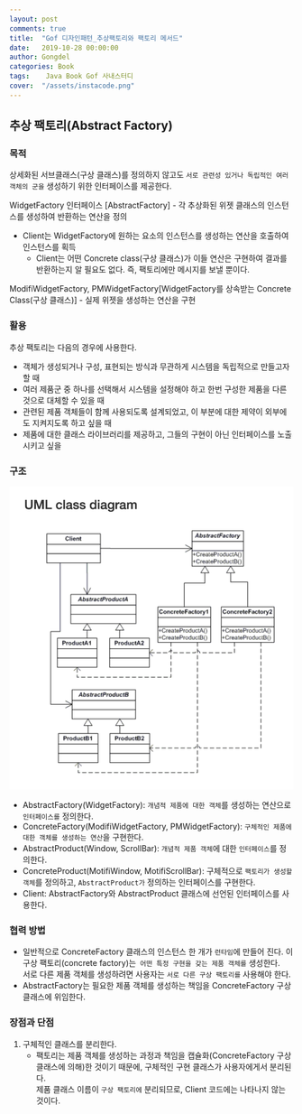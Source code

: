 ```yaml
---
layout: post
comments: true
title:  "Gof 디자인패턴_추상팩토리와 팩토리 메서드"
date:   2019-10-28 00:00:00
author: Gongdel
categories: Book
tags:	 Java Book Gof 사내스터디
cover:  "/assets/instacode.png"
---
```

## 추상 팩토리(Abstract Factory)
### 목적
상세화된 서브클래스(구상 클래스)를 정의하지 않고도 `서로 관련성 있거나 독립적인 여러 객체의 군을` 생성하기 위한 인터페이스를 제공한다.

WidgetFactory 인터페이스 [AbstractFactory] - 각 추상화된 위젯 클래스의 인스턴스를 생성하여 반환하는 연산을 정의
+ Client는 WidgetFactory에 원하는 요소의 인스턴스를 생성하는 연산을 호출하여 인스턴스를 획득
	+ Client는 어떤 Concrete class(구상 클래스)가 이들 연산은 구현하여 결과를 반환하는지 알 필요도 없다. 즉, 팩토리에만 메시지를 보낼 뿐이다.

ModifiWidgetFactory, PMWidgetFactory[WidgetFactory를 상속받는 Concrete Class(구상 클래스)] - 실제 위젯을 생성하는 연산을 구현

### 활용
추상 팩토리는 다음의 경우에 사용한다.
+ 객체가 생성되거나 구성, 표현되는 방식과 무관하게 시스템을 독립적으로 만들고자 할 때
+ 여러 제품군 중 하나를 선택해서 시스템을 설정해야 하고 한번 구성한 제품을 다른 것으로 대체할 수 있을 때 
+ 관련된 제품 객체들이 함께 사용되도록 설계되었고, 이 부분에 대한 제약이 외부에도 지켜지도록 하고 싶을 때
+ 제품에 대한 클래스 라이브러리를 제공하고, 그들의 구현이 아닌 인터페이스를 노출시키고 싶을 

### 구조
![Image Alt 텍스트](/assets/gof/images/abstractFactory.png)

+ AbstractFactory(WidgetFactory): `개념적 제품에 대한 객체`를 생성하는 연산으로 `인터페이스를` 정의한다.
+ ConcreteFactory(ModifiWidgetFactory, PMWidgetFactory): `구체적인 제품에 대한 객체를 생성하는 연산`을 구현한다.
+ AbstractProduct(Window, ScrollBar): `개념적 제품 객체`에 대한 `인터페이스`를 정의한다.
+ ConcreteProduct(MotifiWindow, MotifiScrollBar): 구체적으로 `팩토리가 생성할 객체`를 정의하고, `AbstractProduct가` 정의하는 인터페이스를 구현한다.
+ Client: AbstractFactory와 AbstractProduct 클래스에 선언된 인터페이스를 사용한다.

### 협력 방법
+ 일반적으로 ConcreteFactory 클래스의 인스턴스 한 개가 `런타임`에 만들어 진다. 이 구상 팩토리(concrete factory)는` 어떤 특정 구현을 갖는 제품 객체를` 생성한다.  
서로 다른 제품 객체를 생성하려면 사용자는 `서로 다른 구상 팩토리를` 사용해야 한다.
+ AbstractFactory는 필요한 제품 객체를 생성하는 책임을 ConcreteFactory 구상 클래스에 위임한다.

### 장점과 단점
1. 구체적인 클래스를 분리한다.  
	- 팩토리는 제품 객체를 생성하는 과정과 책임을 캡슐화(ConcreteFactory 구상 클래스에 의해)한 것이기 때문에, 구체적인 구현 클래스가 사용자에게서 분리된다.  
	제품 클래스 이름이 `구상 팩토리에` 분리되므로, Client 코드에는 나타나지 않는 것이다.
